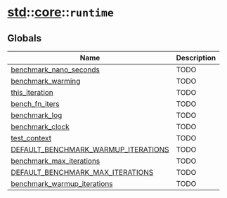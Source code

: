 # [std](./../../std.md)::[core](./../core.md)::`runtime`
## Globals
|Name|Description|
|----|-----------|
|[benchmark_nano_seconds](#todo)|TODO|
|[benchmark_warming](#todo)|TODO|
|[this_iteration](#todo)|TODO|
|[bench_fn_iters](#todo)|TODO|
|[benchmark_log](#todo)|TODO|
|[benchmark_clock](#todo)|TODO|
|[test_context](#todo)|TODO|
|[DEFAULT_BENCHMARK_WARMUP_ITERATIONS](#todo)|TODO|
|[benchmark_max_iterations](#todo)|TODO|
|[DEFAULT_BENCHMARK_MAX_ITERATIONS](#todo)|TODO|
|[benchmark_warmup_iterations](#todo)|TODO|
